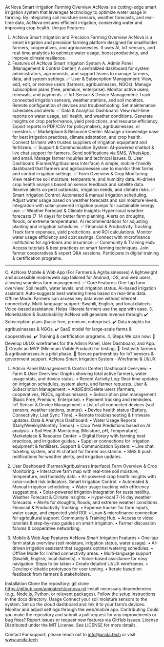 AcNova Smart Irrigation Farming
Overview
AcNova is a cutting-edge smart irrigation system that leverages technology to optimize water usage in farming. By integrating soil moisture sensors, 
weather forecasts, and real-time data, AcNova ensures efficient irrigation, conserving water and improving crop health.
Unique Features
1. AcNova Smart Irrigation and Precision Farming
 Overview
AcNova is a smart irrigation and precision farming platform designed for smallholder farmers, cooperatives, and agribusinesses. It uses AI, IoT sensors, and real-time analytics to optimize water usage, boost productivity, and improve climate resilience.
2. Features of AcNova Smart Irrigation System
A. Admin Panel (Management & Control Center)
A centralized dashboard for system administrators, agronomists, and support teams to manage farmers, data, and system settings.
✅ User & Subscription Management:
View, add, edit, or remove users (farmers, agribusinesses, NGOs).
Manage subscription plans (free, premium, enterprise).
Monitor active users, renewals, and payments.
✅ IoT Sensor & Device Management:
Track connected irrigation sensors, weather stations, and soil monitors.
Remote configuration of devices and troubleshooting.
Set maintenance schedules and alerts.
✅ Data & Analytics Dashboard:
View real-time reports on water usage, soil health, and weather conditions.
Generate insights on crop performance, yield predictions, and resource efficiency.
Export reports in PDF/CSV for policymakers, agribusinesses, or investors.
✅ Marketplace & Resource Center:
Manage a knowledge base for best irrigation practices, climate adaptation, and crop health.
Connect farmers with trusted suppliers of irrigation equipment and fertilizers.
✅ Support & Communication System:
AI-powered chatbot & live chat support for farmers.
Send notifications via SMS, WhatsApp, and email.
Manage farmer inquiries and technical issues.
B. User Dashboard (Farmer/Agribusiness Interface)
A simple, mobile-friendly dashboard that farmers and agribusinesses use to monitor their farms and control irrigation settings.
✅ Farm Overview & Crop Monitoring:
View real-time soil moisture, temperature, and humidity data.
AI-driven crop health analysis based on sensor feedback and satellite data.
Receive alerts on pest outbreaks, irrigation needs, and climate risks.
✅ Smart Irrigation Control:
Automated & manual irrigation scheduling.
Adjust water usage based on weather forecasts and soil moisture levels.
Integration with solar-powered irrigation pumps for sustainable energy use.
✅ Weather Forecast & Climate Insights:
Hyper-local weather forecasts (7-14 days) for better farm planning.
Alerts on droughts, floods, or extreme temperatures.
AI recommendations for adjusting planting and irrigation schedules.
✅ Financial & Productivity Tracking:
Track farm expenses, yield predictions, and ROI calculations.
Monitor water usage efficiency and cost savings.
Connect with microfinance institutions for agri-loans and insurance.
✅ Community & Training Hub:
Access tutorials & best practices on smart farming techniques.
Join farmer cooperatives & expert Q&A sessions.
Participate in digital training & certification programs.
________________________________________
C. AcNova Mobile & Web App (For Farmers & Agribusinesses)
A lightweight and accessible mobile/web app tailored for Android, iOS, and web users, allowing seamless farm management.
✅ Core Features:
One-tap farm overview: Soil health, water levels, and irrigation status.
AI-based irrigation assistant: Auto-suggests best watering times based on real-time data.
Offline Mode: Farmers can access key data even without internet connectivity.
Multi-language support: Swahili, English, and local dialects.
Voice-based assistance: Helps illiterate farmers use the app with ease.
3. Monetization & Sustainability
AcNova will generate revenue through:
✔️ Subscription plans (basic free, premium, enterprise).
✔️ Data insights for agribusinesses & NGOs.
✔️ SaaS model for large-scale farms & cooperatives.
✔️ Training & certification programs.
4. Steps
We can now:
🔹 Develop UI/UX wireframes for the Admin Panel, User Dashboard, and App.
🔹 Create an MVP (Minimum Viable Product) for testing.
🔹 Test with farmers & agribusinesses in a pilot phase.
🔹 Secure partnerships for IoT sensors & government support.
AcNova Smart Irrigation System - Wireframe & UI/UX 
1. Admin Panel (Management & Control Center)
Dashboard Overview:
•	Farm & User Overview: Graphs showing total active farmers, water usage stats, and device status.
•	Recent Activity Log: Real-time updates on irrigation schedules, system alerts, and farmer requests.
User & Subscription Management:
•	Add/Edit/Delete users (farmers, cooperatives, NGOs, agribusinesses).
•	Subscription plan management (Basic Free, Premium, Enterprise).
•	Payment tracking and reminders.
IoT Sensor & Device Management:
•	List of all connected devices (soil sensors, weather stations, pumps).
•	Device health status (Battery, Connectivity, Last Sync Time).
•	Remote troubleshooting & firmware updates.
Data & Analytics Dashboard:
•	Water Usage Reports (Daily/Weekly/Monthly Trends).
•	Crop Yield Predictions based on AI analysis.
•	Soil Health Monitoring (Moisture, pH, Temperature).
Marketplace & Resource Center:
•	Digital library with farming best practices, and irrigation guides.
•	Supplier connections for irrigation equipment & fertilizers.
Support & Communication System:
•	Live chat, ticketing system, and AI chatbot for farmer assistance.
•	SMS & push notifications for weather alerts, and irrigation updates.

2. User Dashboard (Farmer/Agribusiness Interface)
Farm Overview & Crop Monitoring:
•	Interactive farm map with real-time soil moisture, temperature, and humidity data.
•	AI-powered crop health insights with color-coded risk indicators.
Smart Irrigation Control:
•	Automated & Manual irrigation scheduling.
•	Water usage tracking with efficiency suggestions.
•	Solar-powered irrigation integration for sustainability.
Weather Forecast & Climate Insights:
•	Hyper-local 7-14 day weather forecasts.
•	Alerts for droughts, floods, and extreme weather conditions.
Financial & Productivity Tracking:
•	Expense tracker for farm inputs, water usage, and expected yield ROI.
•	Loan & microfinance connection for agricultural support.
Community & Training Hub:
•	Access to video tutorials & step-by-step guides on smart irrigation.
•	Farmer discussion forums & cooperative networking.
3. Mobile & Web App Features
AcNova Smart Irrigation Features
•	One-tap farm status overview (soil moisture, irrigation status, water usage).
•	AI-driven irrigation assistant that suggests optimal watering schedules.
•	Offline Mode for limited connectivity areas.
•	Multi-language support (Swahili, English, local dialects).
•	Voice-based assistance for easy navigation.
Steps to be taken
•	Create detailed UI/UX wireframes.
•	Develop clickable prototypes for user testing.
•	Iterate based on feedback from farmers & stakeholders.

Installation
Clone the repository:
git clone https://github.com/unidatech/acnova.git
Install necessary dependencies (e.g., Node.js, Python, or relevant packages).
Follow the setup instructions in the docs directory.
Usage
Connect your soil moisture sensors to the system.
Set up the cloud dashboard and link it to your farm’s devices.
Monitor and adjust settings through the web/mobile app.
Contributing
Could you make the repository and submit a pull request for any improvements or bug fixes?
Report issues or request new features via GitHub issues.
License
Distributed under the MIT License. See LICENSE for more details.

Contact
For support, please reach out to info@unida.tech or visit www.unida.tech
